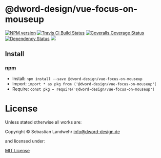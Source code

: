 <!-- TITLE/ -->
# @dword-design/vue-focus-on-mouseup
<!-- /TITLE --><!-- BADGES/ -->

<span class="badge-npmversion"><a href="https://npmjs.org/package/@dword-design/vue-focus-on-mouseup" title="View this project on NPM"><img src="https://img.shields.io/npm/v/@dword-design/vue-focus-on-mouseup.svg" alt="NPM version" /></a></span>
<span class="badge-travisci"><a href="http://travis-ci.org/dword-design/vue-focus-on-mouseup" title="Check this project's build status on TravisCI"><img src="https://img.shields.io/travis/dword-design/vue-focus-on-mouseup/master.svg" alt="Travis CI Build Status" /></a></span>
<span class="badge-coveralls"><a href="https://coveralls.io/r/dword-design/vue-focus-on-mouseup" title="View this project's coverage on Coveralls"><img src="https://img.shields.io/coveralls/dword-design/vue-focus-on-mouseup.svg" alt="Coveralls Coverage Status" /></a></span>
<span class="badge-daviddm"><a href="https://david-dm.org/dword-design/vue-focus-on-mouseup" title="View the status of this project's dependencies on DavidDM"><img src="https://img.shields.io/david/dword-design/vue-focus-on-mouseup.svg" alt="Dependency Status" /></a></span>
<span class="badge-shields"><a href="https://img.shields.io/badge/renovate-enabled-brightgreen.svg"><img src="https://img.shields.io/badge/renovate-enabled-brightgreen.svg" /></a></span>

<!-- /BADGES -->


<!-- DESCRIPTION/ -->

<!-- /DESCRIPTION --><!-- INSTALL/ -->

<h2>Install</h2>

<a href="https://npmjs.com" title="npm is a package manager for javascript"><h3>npm</h3></a>
<ul>
<li>Install: <code>npm install --save @dword-design/vue-focus-on-mouseup</code></li>
<li>Import: <code>import * as pkg from ('@dword-design/vue-focus-on-mouseup')</code></li>
<li>Require: <code>const pkg = require('@dword-design/vue-focus-on-mouseup')</code></li>
</ul>

<!-- /INSTALL -->


<!-- LICENSE/ -->
# License

Unless stated otherwise all works are:

Copyright &copy; Sebastian Landwehr <info@dword-design.de>

and licensed under:

[MIT License](https://opensource.org/licenses/MIT)
<!-- /LICENSE -->